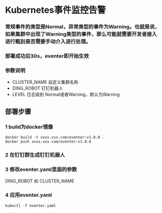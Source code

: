 # Kubernetes事件监控告警

### 常规事件的类型是Normal，异常类型的事件为Warning。也就是说，如果集群中出现了Warning类型的事件，那么可能就需要开发者接入进行甄别是否需要手动介入进行处理。

### 部署成功后30s，eventer即开始生效

### 参数说明
* CLUSTER_NAME 自定义集群名称
* DING_ROBOT 钉钉机器人
* LEVEL 日志级别  Normal或者Warning，默认为Warning

## 部署步骤
### 1 build为docker镜像
```
docker build -t xxxx.xxx.com/eventer:v1.0.0 .
docker push xxxx.xxx.com/eventer:v1.0.0
```
### 2 在钉钉群生成钉钉机器人

### 3 修改eventer.yaml里面的参数
DING_ROBOT 和 CLUSTER_NAME

### 4 应用eventer.yaml
```
kubectl -f eventer.yaml
```
